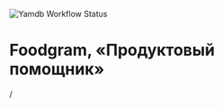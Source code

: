 ![Yamdb Workflow Status](https://github.com/lapanthera161/foodgram-project-react/actions/workflows/diploma_main.yml/badge.svg?branch=master&event=push)
# Foodgram, «Продуктовый помощник»

/